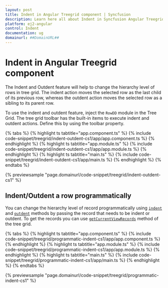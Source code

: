 ```yaml
---
layout: post
title: Indent in Angular Treegrid component | Syncfusion
description: Learn here all about Indent in Syncfusion Angular Treegrid component of Syncfusion Essential JS 2 and more.
platform: ej2-angular
control: Indent 
documentation: ug
domainurl: ##DomainURL##
---
```


# Indent in Angular Treegrid component

The Indent and Outdent feature will help to change the hierarchy level of rows in tree grid. The indent action moves the selected row as the last child of its previous row, whereas the outdent action moves the selected row as a sibling to its parent row.

To use the indent and outdent feature, inject the `RowDD` module in the Tree Grid. The tree grid toolbar has the built-in items to execute indent and outdent actions. Define this by using the toolbar property.

{% tabs %}
{% highlight ts tabtitle="app.component.ts" %}
{% include code-snippet/treegrid/indent-outdent-cs1/app/app.component.ts %}
{% endhighlight %}
{% highlight ts tabtitle="app.module.ts" %}
{% include code-snippet/treegrid/indent-outdent-cs1/app/app.module.ts %}
{% endhighlight %}
{% highlight ts tabtitle="main.ts" %}
{% include code-snippet/treegrid/indent-outdent-cs1/app/main.ts %}
{% endhighlight %}
{% endtabs %}
  
{% previewsample "page.domainurl/code-snippet/treegrid/indent-outdent-cs1" %}

## Indent/Outdent a row programmatically

You can change the hierarchy level of record programmatically using [`indent`](https://ej2.syncfusion.com/angular/documentation/api/treegrid/#indent) and [`outdent`](https://ej2.syncfusion.com/angular/documentation/api/treegrid/#outdent) methods by passing the record that needs to be indent or outdent.
To get the records you can use [`getCurrentViewRecords`](https://ej2.syncfusion.com/angular/documentation/api/treegrid/#getcurrentviewrecords) method of the tree grid.

{% tabs %}
{% highlight ts tabtitle="app.component.ts" %}
{% include code-snippet/treegrid/programmatic-indent-cs1/app/app.component.ts %}
{% endhighlight %}
{% highlight ts tabtitle="app.module.ts" %}
{% include code-snippet/treegrid/programmatic-indent-cs1/app/app.module.ts %}
{% endhighlight %}
{% highlight ts tabtitle="main.ts" %}
{% include code-snippet/treegrid/programmatic-indent-cs1/app/main.ts %}
{% endhighlight %}
{% endtabs %}
  
{% previewsample "page.domainurl/code-snippet/treegrid/programmatic-indent-cs1" %}